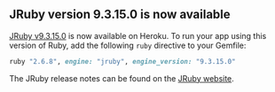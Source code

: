 ## JRuby version 9.3.15.0 is now available

[JRuby v9.3.15.0](/articles/ruby-support#ruby-versions) is now available on Heroku. To run
your app using this version of Ruby, add the following `ruby` directive to your Gemfile:

```ruby
ruby "2.6.8", engine: "jruby", engine_version: "9.3.15.0"
```

The JRuby release notes can be found on the [JRuby website](https://www.jruby.org/news).

<!--

https://devcenter.heroku.com/admin/articles/698/edit

* `9.3.15.0`, Ruby Versions: [`2.6.8`]

-->
